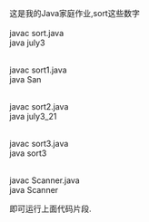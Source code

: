 这是我的Java家庭作业,sort这些数字</br>
</br>javac sort.java</br>java july3

</br>javac sort1.java</br>java San

</br>javac sort2.java</br>java july3_21

</br>javac sort3.java</br>java sort3

</br>javac Scanner.java</br>java Scanner

即可运行上面代码片段.
